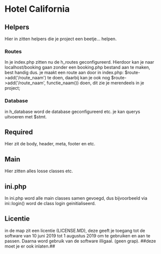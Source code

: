 # Hotel California

## Helpers 
Hier in zitten helpers die je project een beetje... helpen. 

### Routes
In je index.php zitten nu de h_routes geconfigureerd. Hierdoor kan je naar localhost/booking gaan zonder een booking.php bestand aan te maken, best handig dus.
je maakt een route aan door in index.php: $route->add('/route_naam') te doen, daarbij kan je ook nog $route->add('/route_naam', functie_naam()) doen, dit zie je merendeels in je project;

### Database
in h_database word de database geconfigureerd etc. je kan querys uitvoeren met $stmt.

## Required
Hier zit de body, header, meta, footer en etc.

## Main
Hier zitten alles losse classes etc.

## ini.php
In ini.php word alle main classes samen gevoegd, dus bijvoorbeeld via ini::login() word de class login geinitialiseerd.

## Licentie
in de map zit een licentie (LICENSE.MD), deze geeft je toegang tot de software van 10 juni 2019 tot 1 augustus 2019 om te gebruiken en aan te passen. Daarna word gebruik van de software illigaal. (geen grap). 
##deze moet je er ook inlaten.##

